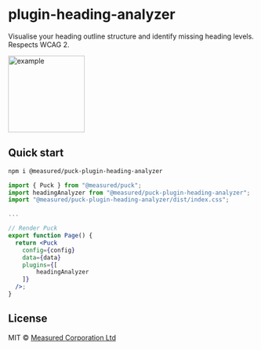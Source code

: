 # plugin-heading-analyzer

Visualise your heading outline structure and identify missing heading levels. Respects WCAG 2.

<img src="https://i.imgur.com/POqtgHu.jpg" alt="example" width="156px" />

## Quick start

```sh
npm i @measured/puck-plugin-heading-analyzer
```

```jsx
import { Puck } from "@measured/puck";
import headingAnalyzer from "@measured/puck-plugin-heading-analyzer";
import "@measured/puck-plugin-heading-analyzer/dist/index.css";

...

// Render Puck
export function Page() {
  return <Puck
    config={config}
    data={data}
    plugins={[
        headingAnalyzer
    ]}
  />;
}
```

## License

MIT © [Measured Corporation Ltd](https://measured.co)
